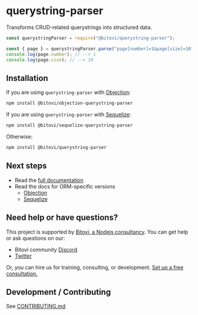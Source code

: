 # querystring-parser

Transforms CRUD-related querystrings into structured data.

```js
const querystringParser = require("@bitovi/querystring-parser");

const { page } = querystringParser.parse("page[number]=1&page[size]=10");
console.log(page.number); // --> 1
console.log(page.size); // --> 10
```

## Installation

If you are using `querystring-parser` with [Objection](https://vincit.github.io/objection.js/):

```sh
npm install @bitovi/objection-querystring-parser
```

If you are using `querystring-parser` with [Sequelize](https://sequelize.org):

```sh
npm install @bitovi/sequelize-querystring-parser
```

Otherwise:

```sh
npm install @bitovi/querystring-parser
```

## Next steps

- Read the [full documentation](https://github.com/bitovi/querystring-parser/tree/main/packages/querystring-parser#readme)
- Read the docs for ORM-specific versions
  - [Objection](https://github.com/bitovi/querystring-parser/tree/main/packages/objection#readme)
  - [Sequelize](https://github.com/bitovi/querystring-parser/tree/main/packages/sequelize#readme)

## Need help or have questions?

This project is supported by [Bitovi, a Nodejs consultancy](https://www.bitovi.com/backend-consulting/nodejs-consulting). You can get help or ask questions on our:

- Bitovi community [Discord](https://discord.gg/J7ejFsZnJ4)
- [Twitter](https://twitter.com/bitovi)

Or, you can hire us for training, consulting, or development. [Set up a free consultation.](https://www.bitovi.com/backend-consulting/nodejs-consulting)

## Development / Contributing

See [CONTRIBUTING.md](CONTRIBUTING.md)
